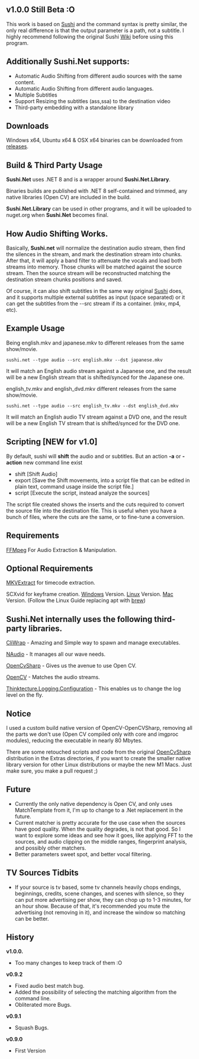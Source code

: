 ## v1.0.0 Still Beta :O

This work is based on [Sushi](https://github.com/tp7/Sushi) and the command syntax is pretty similar, the only real difference is that the output parameter is a path, not a subtitle. 
I highly recommend following the original Sushi [Wiki](https://github.com/tp7/Sushi/wiki) before using this program.

## Additionally Sushi.Net supports:

* Automatic Audio Shifting from different audio sources with the same content.
* Automatic Audio Shifting from different audio languages.
* Multiple Subtitles
* Support Resizing the subtitles (ass,ssa) to the destination video
* Third-party embedding with a standalone library

## Downloads

Windows x64, Ubuntu x64 & OSX x64 binaries can be downloaded from [releases](https://github.com/maxpiva/Sushi.Net/releases).

## Build & Third Party Usage

**Sushi.Net** uses .NET 8 and is a wrapper around **Sushi.Net.Library**.

Binaries builds are published with .NET 8 self-contained and trimmed, any native libraries (Open CV) are included in the build.

**Sushi.Net.Library** can be used in other programs, and it will be uploaded to nuget.org when **Sushi.Net** becomes final.

## How Audio Shifting Works.

Basically, **Sushi.net** will normalize the destination audio stream, then find the silences in the stream, and mark the destination stream into chunks. After that, it will apply a band filter to attenuate the vocals and load both streams into memory. Those chunks will be matched against the source stream. Then the source stream will be reconstructed matching the destination stream chunks positions and saved.

Of course, it can also shift subtitles in the same way original [Sushi](https://github.com/tp7/Sushi) does, and it supports multiple external subtitles as input (space separated) or it can get the subtitles from the --src stream if its a container. (mkv, mp4, etc).

## Example Usage

Being english.mkv and japanese.mkv to different releases from the same show/movie.

```sushi.net --type audio --src english.mkv --dst japanese.mkv```

It will match an English audio stream against a Japanese one, and the result will be a new English stream that is shifted/synced for the Japanese one.

english_tv.mkv and english_dvd.mkv different releases from the same show/movie.

```sushi.net --type audio --src english_tv.mkv --dst english_dvd.mkv```

It will match an English audio TV stream against a DVD one, and the result will be a new English TV stream that is shifted/synced for the DVD one.

## Scripting [NEW for v1.0]

By default, sushi will **shift** the audio and or subtitles. But an action **-a** or **-action** new command line exist
* shift [Shift Audio]
* export [Save the Shift movements, into a script file that can be edited in plain text, command usage inside the script file.]
* script [Execute the script, instead analyze the sources]

The script file created shows the inserts and the cuts required to convert the source file into the destination file.
This is useful when you have a bunch of files, where the cuts are the same, or to fine-tune a conversion.


## Requirements

[FFMpeg](http://www.ffmpeg.org/download.html) For Audio Extraction & Manipulation.

## Optional Requirements

[MKVExtract](http://www.bunkus.org/videotools/mkvtoolnix/downloads.html) for timecode extraction.

SCXvid for keyframe creation. [Windows](https://github.com/soyokaze/SCXvid-standalone/releases) Version. [Linux](https://eyalmazuz.github.io/Linux_Keyframes/) Version. [Mac](https://eyalmazuz.github.io/Linux_Keyframes/) Version. (Follow the Linux Guide replacing apt with [brew](https://brew.sh/))

## Sushi.Net internally uses the following third-party libraries.

[CliWrap](https://github.com/Tyrrrz/CliWrap) - Amazing and Simple way to spawn and manage executables.

[NAudio](https://github.com/naudio/NAudio) - It manages all our wave needs.

[OpenCvSharp](https://github.com/shimat/opencvsharp) - Gives us the avenue to use Open CV.

[OpenCV](https://opencv.org/) - Matches the audio streams.

[Thinktecture.Logging.Configuration](https://github.com/PawelGerr/Thinktecture.Logging.Configuration) - This enables us to change the log level on the fly.

## Notice

I used a custom build native version of OpenCV-OpenCVSharp, removing all the parts we don't use (Open CV compiled only with core and imgproc modules), reducing the executable in nearly 80 Mbytes. 

There are some retouched scripts and code from the original [OpenCvSharp](https://github.com/shimat/opencvsharp) distribution in the Extras directories, if you want to create the smaller native library version for other Linux distributions or maybe the new M1 Macs. Just make sure, you make a pull request ;)

## Future

* Currently the only native dependency is Open CV, and only uses MatchTemplate from it, I'm up to change to a .Net replacement in the future.
* Current matcher is pretty accurate for the use case when the sources have good quality. When the quality degrades, is not that good. So I want to explore some ideas and see how it goes, like applying FFT to the sources, and audio clipping on the middle ranges, fingerprint analysis, and possibly other matchers.
* Better parameters sweet spot, and better vocal filtering.

## TV Sources Tidbits

* If your source is tv based, some tv channels heavily chops endings, beginnings, credits, scene changes, and scenes with silence, so they can put more advertising per show, they can chop up to 1-3 minutes, for an hour show. Because of that, it's recommended you mute the advertising (not removing in it), and increase the window so matching can be better.

## History

**v1.0.0.**
* Too many changes to keep track of them :O

**v0.9.2**
* Fixed audio best match bug.
* Added the possibility of selecting the matching algorithm from the command line.
* Obliterated more Bugs.

**v0.9.1**
* Squash Bugs.

**v0.9.0**
* First Version

